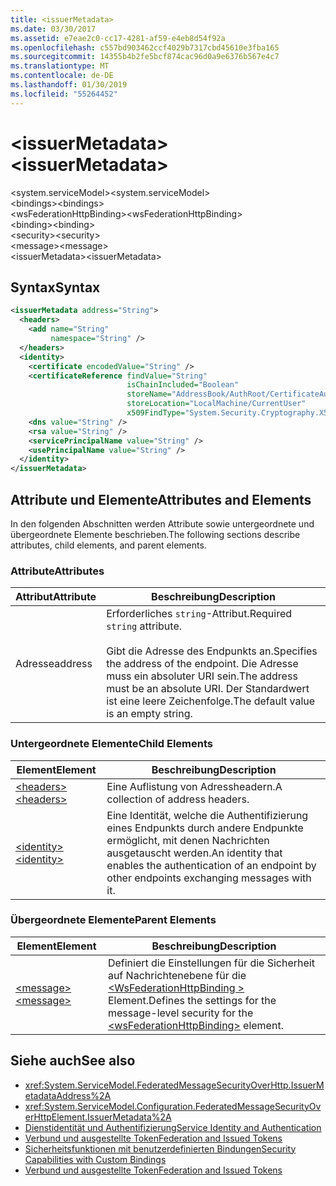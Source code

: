 ```yaml
---
title: <issuerMetadata>
ms.date: 03/30/2017
ms.assetid: e7eae2c0-cc17-4281-af59-e4eb8d54f92a
ms.openlocfilehash: c557bd903462ccf4029b7317cbd45610e3fba165
ms.sourcegitcommit: 14355b4b2fe5bcf874cac96d0a9e6376b567e4c7
ms.translationtype: MT
ms.contentlocale: de-DE
ms.lasthandoff: 01/30/2019
ms.locfileid: "55264452"
---
```

# <a name="issuermetadata"></a><span data-ttu-id="b276a-101">\<issuerMetadata></span><span class="sxs-lookup"><span data-stu-id="b276a-101">\<issuerMetadata></span></span>
<span data-ttu-id="b276a-102">\<system.serviceModel></span><span class="sxs-lookup"><span data-stu-id="b276a-102">\<system.serviceModel></span></span>  
<span data-ttu-id="b276a-103">\<bindings></span><span class="sxs-lookup"><span data-stu-id="b276a-103">\<bindings></span></span>  
<span data-ttu-id="b276a-104">\<wsFederationHttpBinding></span><span class="sxs-lookup"><span data-stu-id="b276a-104">\<wsFederationHttpBinding></span></span>  
<span data-ttu-id="b276a-105">\<binding></span><span class="sxs-lookup"><span data-stu-id="b276a-105">\<binding></span></span>  
<span data-ttu-id="b276a-106">\<security></span><span class="sxs-lookup"><span data-stu-id="b276a-106">\<security></span></span>  
<span data-ttu-id="b276a-107">\<message></span><span class="sxs-lookup"><span data-stu-id="b276a-107">\<message></span></span>  
<span data-ttu-id="b276a-108">\<issuerMetadata></span><span class="sxs-lookup"><span data-stu-id="b276a-108">\<issuerMetadata></span></span>  
  
## <a name="syntax"></a><span data-ttu-id="b276a-109">Syntax</span><span class="sxs-lookup"><span data-stu-id="b276a-109">Syntax</span></span>  
  
```xml  
<issuerMetadata address="String">
  <headers>
    <add name="String"
         namespace="String" />
  </headers>
  <identity>
    <certificate encodedValue="String" />
    <certificateReference findValue="String"
                          isChainIncluded="Boolean"
                          storeName="AddressBook/AuthRoot/CertificateAuthority/Disallowed/My/Root/TrustedPeople/TrustedPublisher"
                          storeLocation="LocalMachine/CurrentUser"
                          x509FindType="System.Security.Cryptography.X509certificates.X509findtype" />
    <dns value="String" />
    <rsa value="String" />
    <servicePrincipalName value="String" />
    <usePrincipalName value="String" />
  </identity>
</issuerMetadata>
```  
  
## <a name="attributes-and-elements"></a><span data-ttu-id="b276a-110">Attribute und Elemente</span><span class="sxs-lookup"><span data-stu-id="b276a-110">Attributes and Elements</span></span>  
 <span data-ttu-id="b276a-111">In den folgenden Abschnitten werden Attribute sowie untergeordnete und übergeordnete Elemente beschrieben.</span><span class="sxs-lookup"><span data-stu-id="b276a-111">The following sections describe attributes, child elements, and parent elements.</span></span>  
  
### <a name="attributes"></a><span data-ttu-id="b276a-112">Attribute</span><span class="sxs-lookup"><span data-stu-id="b276a-112">Attributes</span></span>  
  
|<span data-ttu-id="b276a-113">Attribut</span><span class="sxs-lookup"><span data-stu-id="b276a-113">Attribute</span></span>|<span data-ttu-id="b276a-114">Beschreibung</span><span class="sxs-lookup"><span data-stu-id="b276a-114">Description</span></span>|  
|---------------|-----------------|  
|<span data-ttu-id="b276a-115">Adresse</span><span class="sxs-lookup"><span data-stu-id="b276a-115">address</span></span>|<span data-ttu-id="b276a-116">Erforderliches `string`-Attribut.</span><span class="sxs-lookup"><span data-stu-id="b276a-116">Required `string` attribute.</span></span><br /><br /> <span data-ttu-id="b276a-117">Gibt die Adresse des Endpunkts an.</span><span class="sxs-lookup"><span data-stu-id="b276a-117">Specifies the address of the endpoint.</span></span> <span data-ttu-id="b276a-118">Die Adresse muss ein absoluter URI sein.</span><span class="sxs-lookup"><span data-stu-id="b276a-118">The address must be an absolute URI.</span></span> <span data-ttu-id="b276a-119">Der Standardwert ist eine leere Zeichenfolge.</span><span class="sxs-lookup"><span data-stu-id="b276a-119">The default value is an empty string.</span></span>|  
  
### <a name="child-elements"></a><span data-ttu-id="b276a-120">Untergeordnete Elemente</span><span class="sxs-lookup"><span data-stu-id="b276a-120">Child Elements</span></span>  
  
|<span data-ttu-id="b276a-121">Element</span><span class="sxs-lookup"><span data-stu-id="b276a-121">Element</span></span>|<span data-ttu-id="b276a-122">Beschreibung</span><span class="sxs-lookup"><span data-stu-id="b276a-122">Description</span></span>|  
|-------------|-----------------|  
|[<span data-ttu-id="b276a-123">\<headers></span><span class="sxs-lookup"><span data-stu-id="b276a-123">\<headers></span></span>](../../../../../docs/framework/configure-apps/file-schema/wcf/headers-element.md)|<span data-ttu-id="b276a-124">Eine Auflistung von Adressheadern.</span><span class="sxs-lookup"><span data-stu-id="b276a-124">A collection of address headers.</span></span>|  
|[<span data-ttu-id="b276a-125">\<identity></span><span class="sxs-lookup"><span data-stu-id="b276a-125">\<identity></span></span>](../../../../../docs/framework/configure-apps/file-schema/wcf/identity.md)|<span data-ttu-id="b276a-126">Eine Identität, welche die Authentifizierung eines Endpunkts durch andere Endpunkte ermöglicht, mit denen Nachrichten ausgetauscht werden.</span><span class="sxs-lookup"><span data-stu-id="b276a-126">An identity that enables the authentication of an endpoint by other endpoints exchanging messages with it.</span></span>|  
  
### <a name="parent-elements"></a><span data-ttu-id="b276a-127">Übergeordnete Elemente</span><span class="sxs-lookup"><span data-stu-id="b276a-127">Parent Elements</span></span>  
  
|<span data-ttu-id="b276a-128">Element</span><span class="sxs-lookup"><span data-stu-id="b276a-128">Element</span></span>|<span data-ttu-id="b276a-129">Beschreibung</span><span class="sxs-lookup"><span data-stu-id="b276a-129">Description</span></span>|  
|-------------|-----------------|  
|[<span data-ttu-id="b276a-130">\<message></span><span class="sxs-lookup"><span data-stu-id="b276a-130">\<message></span></span>](../../../../../docs/framework/configure-apps/file-schema/wcf/message-element-of-wsfederationhttpbinding.md)|<span data-ttu-id="b276a-131">Definiert die Einstellungen für die Sicherheit auf Nachrichtenebene für die [ \<WsFederationHttpBinding >](../../../../../docs/framework/configure-apps/file-schema/wcf/wsfederationhttpbinding.md) Element.</span><span class="sxs-lookup"><span data-stu-id="b276a-131">Defines the settings for the message-level security for the [\<wsFederationHttpBinding>](../../../../../docs/framework/configure-apps/file-schema/wcf/wsfederationhttpbinding.md) element.</span></span>|  
  
## <a name="see-also"></a><span data-ttu-id="b276a-132">Siehe auch</span><span class="sxs-lookup"><span data-stu-id="b276a-132">See also</span></span>
- <xref:System.ServiceModel.FederatedMessageSecurityOverHttp.IssuerMetadataAddress%2A>
- <xref:System.ServiceModel.Configuration.FederatedMessageSecurityOverHttpElement.IssuerMetadata%2A>
- [<span data-ttu-id="b276a-133">Dienstidentität und Authentifizierung</span><span class="sxs-lookup"><span data-stu-id="b276a-133">Service Identity and Authentication</span></span>](../../../../../docs/framework/wcf/feature-details/service-identity-and-authentication.md)
- [<span data-ttu-id="b276a-134">Verbund und ausgestellte Token</span><span class="sxs-lookup"><span data-stu-id="b276a-134">Federation and Issued Tokens</span></span>](../../../../../docs/framework/wcf/feature-details/federation-and-issued-tokens.md)
- [<span data-ttu-id="b276a-135">Sicherheitsfunktionen mit benutzerdefinierten Bindungen</span><span class="sxs-lookup"><span data-stu-id="b276a-135">Security Capabilities with Custom Bindings</span></span>](../../../../../docs/framework/wcf/feature-details/security-capabilities-with-custom-bindings.md)
- [<span data-ttu-id="b276a-136">Verbund und ausgestellte Token</span><span class="sxs-lookup"><span data-stu-id="b276a-136">Federation and Issued Tokens</span></span>](../../../../../docs/framework/wcf/feature-details/federation-and-issued-tokens.md)

